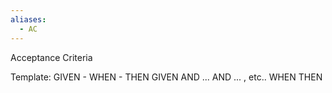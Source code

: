 ```yaml
---
aliases:
  - AC
---
```


Acceptance Criteria

Template: GIVEN - WHEN - THEN
GIVEN <system state>
AND ... <condition1>
AND ... <condition2>, etc..
WHEN <action>
THEN <some observable outcome occurs>